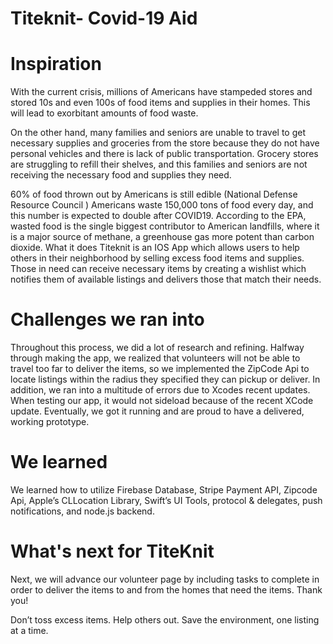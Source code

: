 # Titeknit- Covid-19 Aid

# Inspiration 
With the current crisis, millions of Americans have stampeded stores and stored 10s and even 100s of food items and supplies in their homes. This will lead to exorbitant amounts of food waste.

On the other hand, many families and seniors are unable to travel to get necessary supplies and groceries from the store because they do not have personal vehicles and there is lack of public transportation. Grocery stores are struggling to refill their shelves, and this families and seniors are not receiving the necessary food and supplies they need.

60% of food thrown out by Americans is still edible (National Defense Resource Council ) Americans waste 150,000 tons of food every day, and this number is expected to double after COVID19. According to the EPA, wasted food is the single biggest contributor to American landfills, where it is a major source of methane, a greenhouse gas more potent than carbon dioxide. What it does Titeknit is an IOS App which allows users to help others in their neighborhood by selling excess food items and supplies. Those in need can receive necessary items by creating a wishlist which notifies them of available listings and delivers those that match their needs.

# Challenges we ran into 
Throughout this process, we did a lot of research and refining. Halfway through making the app, we realized that volunteers will not be able to travel too far to deliver the items, so we implemented the ZipCode Api to locate listings within the radius they specified they can pickup or deliver. In addition, we ran into a multitude of errors due to Xcodes recent updates. When testing our app, it would not sideload because of the recent XCode update. Eventually, we got it running and are proud to have a delivered, working prototype.

# We learned 
We learned how to utilize Firebase Database, Stripe Payment API, Zipcode Api, Apple’s CLLocation Library, Swift’s UI Tools, protocol & delegates, push notifications, and node.js backend.

# What's next for TiteKnit 
Next, we will advance our volunteer page by including tasks to complete in order to deliver the items to and from the homes that need the items. Thank you!

Don’t toss excess items. Help others out. Save the environment, one listing at a time.
